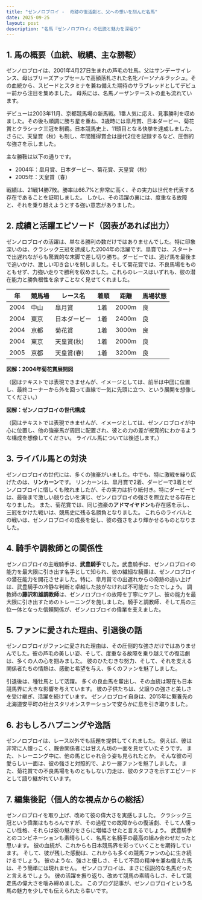 ```yaml
---
title: "ゼンノロブロイ -  奇跡の復活劇と、父への想いを刻んだ名馬"
date: 2025-09-25
layout: post
description: "名馬『ゼンノロブロイ』の伝説と魅力を深堀り"
---
```


## 1. 馬の概要（血統、戦績、主な勝鞍）

ゼンノロブロイは、2001年4月27日生まれの芦毛の牡馬。父はサンデーサイレンス、母はブリーズアップセールで高額落札された名牝*パーソナルラッシュ*。その血統から、スピードとスタミナを兼ね備えた期待のサラブレッドとしてデビュー前から注目を集めました。  母系には、名馬ノーザンテーストの血も流れています。

デビューは2003年11月、京都競馬場の新馬戦。1番人気に応え、見事勝利を収めました。その後も順調に勝ち星を重ね、3歳時には皐月賞、日本ダービー、菊花賞とクラシック三冠を制覇。日本競馬史上、11頭目となる快挙を達成しました。さらに、天皇賞（秋）も制し、年間獲得賞金は歴代2位を記録するなど、圧倒的な強さを示しました。

主な勝鞍は以下の通りです。

* 2004年：皐月賞、日本ダービー、菊花賞、天皇賞（秋）
* 2005年：天皇賞（春）


戦績は、21戦14勝7敗。勝率は66.7%と非常に高く、その実力は世代を代表する存在であることを証明しました。  しかし、その活躍の裏には、度重なる故障と、それを乗り越えようとする強い意志がありました。


## 2. 成績と活躍エピソード（図表があれば出力）

ゼンノロブロイの活躍は、単なる勝利の数だけではありませんでした。特に印象深いのは、クラシック三冠を達成した2004年の活躍です。皐賞では、スタートで出遅れながらも驚異的な末脚で差し切り勝ち。ダービーでは、逃げ馬を最後まで追いかけ、激しい叩き合いを制しました。そして菊花賞では、不良馬場をものともせず、力強い走りで勝利を収めました。これらのレースはいずれも、彼の潜在能力と勝負根性を余すことなく見せてくれました。

| 年 | 競馬場 | レース名 | 着順 | 距離 | 馬場状態 |
|---|---|---|---|---|---|
| 2004 | 中山 | 皐月賞 | 1着 | 2000m | 良 |
| 2004 | 東京 | 日本ダービー | 1着 | 2400m | 良 |
| 2004 | 京都 | 菊花賞 | 1着 | 3000m | 良 |
| 2004 | 東京 | 天皇賞(秋) | 1着 | 2000m | 良 |
| 2005 | 京都 | 天皇賞(春) | 1着 | 3200m | 良 |


**図解：2004年菊花賞展開図**

（図はテキストでは表現できませんが、イメージとしては、前半は中団に位置し、最終コーナーから外を回って直線で一気に先頭に立つ、という展開を想像してください。）

**図解：ゼンノロブロイの世代構成**

（図はテキストでは表現できませんが、イメージとしては、ゼンノロブロイが中心に位置し、他の強豪馬が周囲に配置され、彼との力の差が視覚的にわかるような構成を想像してください。  ライバル馬については後述します。）


## 3. ライバル馬との対決

ゼンノロブロイの世代には、多くの強豪がいました。中でも、特に激戦を繰り広げたのは、**リンカーン**です。  リンカーンは、皐月賞で2着、ダービーで3着とゼンノロブロイに惜しくも敗れましたが、その実力は折り紙付き。特にダービーでは、最後まで激しい競り合いを演じ、ゼンノロブロイの強さを際立たせる存在となりました。  また、菊花賞では、同じ強豪の**アドマイヤドン**も存在感を示し、三冠をかけた戦いは、競馬史に残る名勝負となりました。  これらのライバルとの戦いは、ゼンノロブロイの成長を促し、彼の強さをより輝かせるものとなりました。


## 4. 騎手や調教師との関係性

ゼンノロブロイの主戦騎手は、**武豊騎手**でした。武豊騎手は、ゼンノロブロイの能力を最大限に引き出す名手として知られ、彼の繊細な騎乗は、ゼンノロブロイの潜在能力を開花させました。特に、皐月賞での出遅れからの奇跡の追い上げは、武豊騎手の冷静な判断と卓越した技がなければ不可能だったでしょう。  調教師の**藤沢和雄調教師**は、ゼンノロブロイの故障を丁寧にケアし、彼の能力を最大限に引き出すためのトレーニングを施しました。騎手と調教師、そして馬の三位一体となった信頼関係が、ゼンノロブロイの偉業を支えました。


## 5. ファンに愛された理由、引退後の話

ゼンノロブロイがファンに愛された理由は、その圧倒的な強さだけではありませんでした。彼の芦毛の美しい姿、そして、度重なる故障を乗り越えての復活劇は、多くの人の心を掴みました。  彼のひたむきな努力、そして、それを支える関係者たちの情熱は、感動と希望を与え、多くのファンを魅了しました。

引退後は、種牡馬として活躍。  多くの良血馬を輩出し、その血統は現在も日本競馬界に大きな影響を与えています。  彼の子供たちは、父譲りの強さと美しさを受け継ぎ、活躍を続けています。  ゼンノロブロイ自身は、2015年に繋養先の北海道安平町の社台スタリオンステーションで安らかに息を引き取りました。


## 6. おもしろハプニングや逸話

ゼンノロブロイは、レース以外でも話題を提供してくれました。  例えば、彼は非常に人懐っこく、厩舎関係者には甘えん坊の一面を見せていたそうです。  また、トレーニング中に、他の馬とじゃれ合う姿も見られたとか。  そんな彼の可愛らしい一面は、彼の強さと対照的で、より一層ファンを魅了しました。  また、菊花賞での不良馬場をものともしない力走は、彼のタフさを示すエピソードとして語り継がれています。


## 7. 編集後記（個人的な視点からの総括）

ゼンノロブロイを取り上げ、改めて彼の偉大さを実感しました。  クラシック三冠という偉業はもちろんですが、その過程での故障からの復活劇、そして人懐っこい性格、それらは彼の魅力をさらに増幅させたと言えるでしょう。  武豊騎手とのコンビネーションも素晴らしく、名馬と名騎手の最高の組み合わせだったと思います。  彼の血統が、これからも日本競馬界を彩っていくことを期待しています。  そして、彼が残した感動は、これからも多くの競馬ファンの心に生き続けるでしょう。  彼のような、強さと優しさ、そして不屈の精神を兼ね備えた馬は、そう簡単には現れません。  ゼンノロブロイは、まさに伝説的な名馬だったと言えるでしょう。  彼の活躍を振り返り、改めて競馬の素晴らしさ、そして競走馬の偉大さを噛み締めました。  このブログ記事が、ゼンノロブロイという名馬の魅力を少しでも伝えられたら幸いです。
